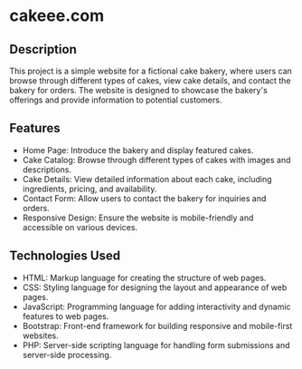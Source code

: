 # cakeee.com

## Description
This project is a simple website for a fictional cake bakery, where users can browse through different types of cakes, view cake details, and contact the bakery for orders. The website is designed to showcase the bakery's offerings and provide information to potential customers.

## Features
- Home Page: Introduce the bakery and display featured cakes.
- Cake Catalog: Browse through different types of cakes with images and descriptions.
- Cake Details: View detailed information about each cake, including ingredients, pricing, and availability.
- Contact Form: Allow users to contact the bakery for inquiries and orders.
- Responsive Design: Ensure the website is mobile-friendly and accessible on various devices.

## Technologies Used
- HTML: Markup language for creating the structure of web pages.
- CSS: Styling language for designing the layout and appearance of web pages.
- JavaScript: Programming language for adding interactivity and dynamic features to web pages.
- Bootstrap: Front-end framework for building responsive and mobile-first websites.
- PHP: Server-side scripting language for handling form submissions and server-side processing.
